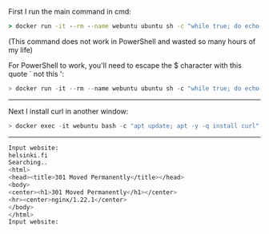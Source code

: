 First I run the main command in cmd:
``` cmd
> docker run -it --rm --name webuntu ubuntu sh -c "while true; do echo 'Input website:'; read website; echo 'Searching..'; sleep 1; curl http://$website; done"
```
(This command does not work in PowerShell and wasted so many hours of my life)

For PowerShell to work, you'll need to escape the $ character with this quote ` not this ':
``` PowerShell
> docker run -it --rm --name webuntu ubuntu sh -c "while true; do echo 'Input website:'; read website; echo 'Searching..'; sleep 1; curl http://`$website; done"
```
_____________

Next I install curl in another window:
``` PowerShell
> docker exec -it webuntu bash -c "apt update; apt -y -q install curl"
```

________________________

``` bash
Input website:
helsinki.fi
Searching..
<html>
<head><title>301 Moved Permanently</title></head>
<body>
<center><h1>301 Moved Permanently</h1></center>
<hr><center>nginx/1.22.1</center>
</body>
</html>
Input website:
```

